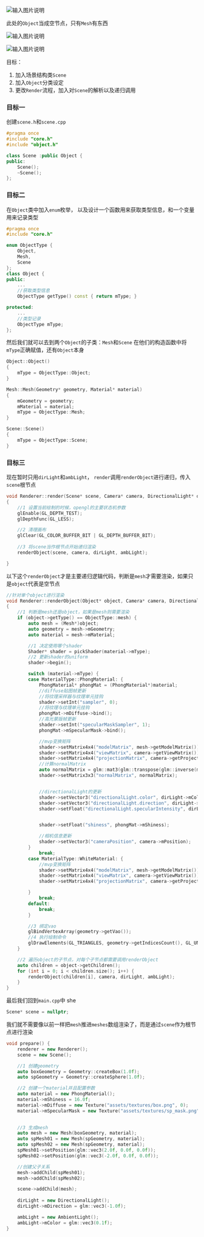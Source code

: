 ![输入图片说明](/imgs/2024-12-01/O3tfHwFNgKCS621u.png)

此处的`Object`当成空节点，只有`Mesh`有东西

![输入图片说明](/imgs/2024-12-01/6TQ68Nl78xMyeSKS.png)

![输入图片说明](/imgs/2024-12-01/IOYuiiqn5fpiZMvB.png)

目标：
1. 加入场景结构类`Scene`
2. 加入`Object`分类设定
3. 更改`Render`流程，加入对`Scene`的解析以及递归调用

### 目标一
创建`scene.h`和`scene.cpp`
```cpp
#pragma once
#include "core.h"
#include "object.h"

class Scene :public Object {
public:
	Scene();
	~Scene();
};
```

### 目标二
在`Object`类中加入`enum`枚举，
以及设计一个函数用来获取类型信息，和一个变量用来记录类型
```cpp
#pragma once
#include "core.h"

enum ObjectType {
	Object,
	Mesh,
	Scene
};
class Object {
public:
	...
	//获取类型信息
	ObjectType getType() const { return mType; }

protected:
	...
	//类型记录
	ObjectType mType;
};
```
然后我们就可以去到两个`Object`的子类：`Mesh`和`Scene`
在他们的构造函数中将`mType`正确赋值，还有`Object`本身
```cpp
Object::Object()
{
	mType = ObjectType::Object;
}
```
```cpp
Mesh::Mesh(Geometry* geometry, Material* material)
{
	mGeometry = geometry;
	mMaterial = material;
	mType = ObjectType::Mesh;
}
```
```cpp
Scene::Scene()
{
	mType = ObjectType::Scene;
}
```

### 目标三
现在暂时只用`dirLight`和`ambLight`，
`render`调用`renderObject`进行递归，传入`scene`根节点
```cpp
void Renderer::render(Scene* scene, Camera* camera, DirectionalLight* dirLight, AmbientLight* ambLight)
{
	//1 设置当前绘制的时候，opengl的主要状态机参数
	glEnable(GL_DEPTH_TEST);
	glDepthFunc(GL_LESS);

	//2 清理画布
	glClear(GL_COLOR_BUFFER_BIT | GL_DEPTH_BUFFER_BIT);
	
	//3 将scene当作根节点开始递归渲染
	renderObject(scene, camera, dirLight, ambLight);

}
```
以下这个`renderObject`才是主要递归逻辑代码，判断是`mesh`才需要渲染，如果只是`object`代表是空节点
```cpp
//针对单个object进行渲染
void Renderer::renderObject(Object* object, Camera* camera, DirectionalLight* dirLight, AmbientLight* ambLight)
{
	//1 判断是mesh还是object，如果是mesh则需要渲染
	if (object->getType() == ObjectType::mesh) {
		auto mesh = (Mesh*)object;
		auto geometry = mesh->mGeometry;
		auto material = mesh->mMaterial;

		//1 决定使用哪个shader
		Shader* shader = pickShader(material->mType);
		//2 更新shader的uniform
		shader->begin();

		switch (material->mType) {
		case MaterialType::PhongMaterial: {
			PhongMaterial* phongMat = (PhongMaterial*)material;
			//diffuse贴图帧更新
			//将纹理采样器与纹理单元挂钩
			shader->setInt("sampler", 0);
			//将纹理与纹理单元挂钩
			phongMat->mDiffuse->bind();
			//高光蒙版帧更新
			shader->setInt("specularMaskSampler", 1);
			phongMat->mSpecularMask->bind();

			//mvp变换矩阵
			shader->setMatrix4x4("modelMatrix", mesh->getModelMatrix());
			shader->setMatrix4x4("viewMatrix", camera->getViewMatrix());
			shader->setMatrix4x4("projectionMatrix", camera->getProjectionMatrix());
			//计算normalMatrix
			auto normalMatrix = glm::mat3(glm::transpose(glm::inverse(mesh->getModelMatrix())));
			shader->setMatrix3x3("normalMatrix", normalMatrix);


			//directionalLight的更新
			shader->setVector3("directionalLight.color", dirLight->mColor);
			shader->setVector3("directionalLight.direction", dirLight->mDirection);
			shader->setFloat("directionalLight.specularIntensity", dirLight->mSpecularIntensity);


			shader->setFloat("shiness", phongMat->mShiness);

			//相机信息更新
			shader->setVector3("cameraPosition", camera->mPosition);
		}
			break;
		case MaterialType::WhiteMaterial: {
			//mvp变换矩阵
			shader->setMatrix4x4("modelMatrix", mesh->getModelMatrix());
			shader->setMatrix4x4("viewMatrix", camera->getViewMatrix());
			shader->setMatrix4x4("projectionMatrix", camera->getProjectionMatrix());

		}
			break;
		default:
			break;
		}

		//3 绑定vao
		glBindVertexArray(geometry->getVao());
		//4 执行绘制命令
		glDrawElements(GL_TRIANGLES, geometry->getIndicesCount(), GL_UNSIGNED_INT, 0);
	}

	//2 遍历object的子节点，对每个子节点都需要调用renderObject
	auto children = object->getChildren();
	for (int i = 0; i < children.size(); i++) {
		renderObject(children[i], camera, dirLight, ambLight);
	}
}
```

最后我们回到`main.cpp`中
she
```cpp
Scene* scene = nullptr;
```
我们就不需要像以前一样把`mesh`推进`meshes`数组渲染了，而是通过`scene`作为根节点进行渲染
```cpp
void prepare() {
	renderer = new Renderer();
	scene = new Scene();

	//1 创建geometry
	auto boxGeometry = Geometry::createBox(1.0f);
	auto spGeometry = Geometry::createSphere(1.0f);

	//2 创建一个material并且配置参数
	auto material = new PhongMaterial();
	material->mShiness = 16.0f;
	material->mDiffuse = new Texture("assets/textures/box.png", 0);
	material->mSpecularMask = new Texture("assets/textures/sp_mask.png", 1);
	

	//3 生成mesh
	auto mesh = new Mesh(boxGeometry, material);
	auto spMesh01 = new Mesh(spGeometry, material);
	auto spMesh02 = new Mesh(spGeometry, material);
	spMesh01->setPosition(glm::vec3(2.0f, 0.0f, 0.0f));
	spMesh02->setPosition(glm::vec3(-2.0f, 0.0f, 0.0f));

	//创建父子关系
	mesh->addChild(spMesh01);
	mesh->addChild(spMesh02);

	scene->addChild(mesh);
	
	dirLight = new DirectionalLight();
	dirLight->mDirection = glm::vec3(-1.0f);

	ambLight = new AmbientLight();
	ambLight->mColor = glm::vec3(0.1f);
}
```
<!--stackedit_data:
eyJoaXN0b3J5IjpbMTYzMTE5MDI1NSwtNjMwMTAwMTg4LDM2MT
YxNjg5OSwxNzA2MjM0NzE2LC0xMDg3NjQzODI3LC0xODQ1OTc3
Mzg1LDIyMjc4NDgyOCwtMTc0NzIyMzAwNF19
-->